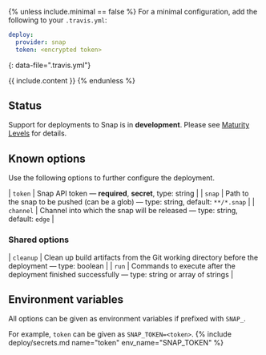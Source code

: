{% unless include.minimal == false %}
For a minimal configuration, add the following to your `.travis.yml`:

```yaml
deploy:
  provider: snap
  token: <encrypted token>
```
{: data-file=".travis.yml"}



{{ include.content }}
{% endunless %}

## Status

Support for deployments to Snap is in **development**. Please see [Maturity Levels](/user/deployment-v2#maturity-levels) for details.
## Known options

Use the following options to further configure the deployment.

| `token` | Snap API token &mdash; **required**, **secret**, type: string |
| `snap` | Path to the snap to be pushed (can be a glob) &mdash; type: string, default: `**/*.snap` |
| `channel` | Channel into which the snap will be released &mdash; type: string, default: `edge` |

### Shared options

| `cleanup` | Clean up build artifacts from the Git working directory before the deployment &mdash; type: boolean |
| `run` | Commands to execute after the deployment finished successfully &mdash; type: string or array of strings |

## Environment variables

All options can be given as environment variables if prefixed with `SNAP_`.

For example, `token` can be given as `SNAP_TOKEN=<token>`.
{% include deploy/secrets.md name="token" env_name="SNAP_TOKEN" %}